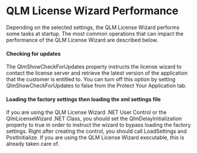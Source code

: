 # QLM License Wizard Performance

Depending on the selected settings, the QLM License Wizard performs some tasks at startup. The most common operations that can impact the performance of the QLM License Wizard are described below.

#### Checking for updates

The QlmShowCheckForUpdates property instructs the license wizard to contact the license server and retrieve the latest version of the application that the customer is entitled to. You can turn off this option by setting QlmShowCheckForUpdates  to false from the Protect Your Application tab.

#### Loading the factory settings then loading the xml settings file

If you are using the QLM License Wizard .NET User Control or the QlmLicenseWizard .NET Class, you should set the QlmDelayInitialization property to true in order to instruct the wizard to bypass loading the factory settings. Right after creating the control, you should call LoadSettings and PostInitialize. If you are using the QLM License Wizard executable, this is already taken care of.
